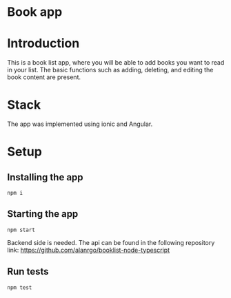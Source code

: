 # Book app 

# Introduction

This is a book list app, where you will be able to add books you want to read in your list. The basic functions such as adding, deleting, and editing the book content are present. 

# Stack

The app was implemented using ionic and Angular. 

# Setup 

## Installing the app

```npm i```

## Starting the app 

```npm start```

Backend side is needed. The api can be found in the following repository link: https://github.com/alanrgo/booklist-node-typescript

## Run tests 

```npm test```

